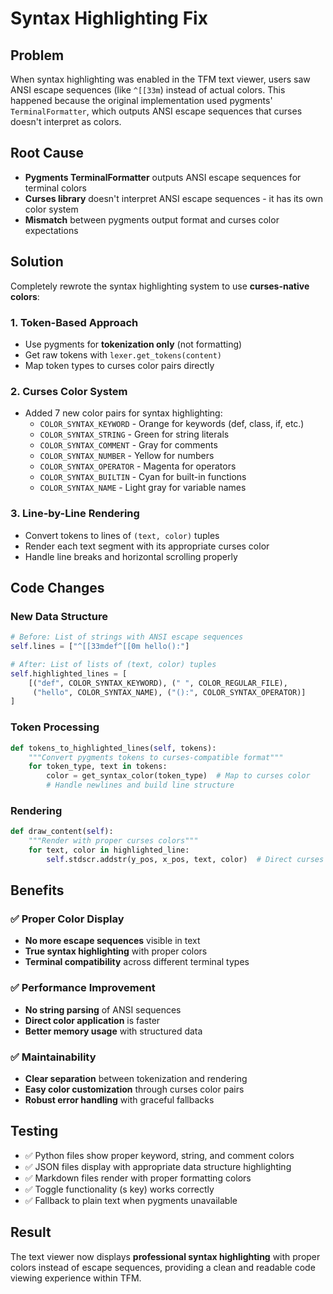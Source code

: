 # Syntax Highlighting Fix

## Problem
When syntax highlighting was enabled in the TFM text viewer, users saw ANSI escape sequences (like `^[[33m`) instead of actual colors. This happened because the original implementation used pygments' `TerminalFormatter`, which outputs ANSI escape sequences that curses doesn't interpret as colors.

## Root Cause
- **Pygments TerminalFormatter** outputs ANSI escape sequences for terminal colors
- **Curses library** doesn't interpret ANSI escape sequences - it has its own color system
- **Mismatch** between pygments output format and curses color expectations

## Solution
Completely rewrote the syntax highlighting system to use **curses-native colors**:

### 1. Token-Based Approach
- Use pygments for **tokenization only** (not formatting)
- Get raw tokens with `lexer.get_tokens(content)`
- Map token types to curses color pairs directly

### 2. Curses Color System
- Added 7 new color pairs for syntax highlighting:
  - `COLOR_SYNTAX_KEYWORD` - Orange for keywords (def, class, if, etc.)
  - `COLOR_SYNTAX_STRING` - Green for string literals
  - `COLOR_SYNTAX_COMMENT` - Gray for comments
  - `COLOR_SYNTAX_NUMBER` - Yellow for numbers
  - `COLOR_SYNTAX_OPERATOR` - Magenta for operators
  - `COLOR_SYNTAX_BUILTIN` - Cyan for built-in functions
  - `COLOR_SYNTAX_NAME` - Light gray for variable names

### 3. Line-by-Line Rendering
- Convert tokens to lines of `(text, color)` tuples
- Render each text segment with its appropriate curses color
- Handle line breaks and horizontal scrolling properly

## Code Changes

### New Data Structure
```python
# Before: List of strings with ANSI escape sequences
self.lines = ["^[[33mdef^[[0m hello():"]

# After: List of lists of (text, color) tuples  
self.highlighted_lines = [
    [("def", COLOR_SYNTAX_KEYWORD), (" ", COLOR_REGULAR_FILE), 
     ("hello", COLOR_SYNTAX_NAME), ("():", COLOR_SYNTAX_OPERATOR)]
]
```

### Token Processing
```python
def tokens_to_highlighted_lines(self, tokens):
    """Convert pygments tokens to curses-compatible format"""
    for token_type, text in tokens:
        color = get_syntax_color(token_type)  # Map to curses color
        # Handle newlines and build line structure
```

### Rendering
```python
def draw_content(self):
    """Render with proper curses colors"""
    for text, color in highlighted_line:
        self.stdscr.addstr(y_pos, x_pos, text, color)  # Direct curses color
```

## Benefits

### ✅ Proper Color Display
- **No more escape sequences** visible in text
- **True syntax highlighting** with proper colors
- **Terminal compatibility** across different terminal types

### ✅ Performance Improvement
- **No string parsing** of ANSI sequences
- **Direct color application** is faster
- **Better memory usage** with structured data

### ✅ Maintainability
- **Clear separation** between tokenization and rendering
- **Easy color customization** through curses color pairs
- **Robust error handling** with graceful fallbacks

## Testing
- ✅ Python files show proper keyword, string, and comment colors
- ✅ JSON files display with appropriate data structure highlighting
- ✅ Markdown files render with proper formatting colors
- ✅ Toggle functionality (s key) works correctly
- ✅ Fallback to plain text when pygments unavailable

## Result
The text viewer now displays **professional syntax highlighting** with proper colors instead of escape sequences, providing a clean and readable code viewing experience within TFM.